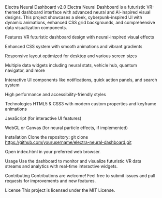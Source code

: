 Electra Neural Dashboard v2.0
Electra Neural Dashboard is a futuristic VR-themed dashboard interface with advanced neural and AI-inspired visual designs. This project showcases a sleek, cyberpunk-inspired UI with dynamic animations, enhanced CSS grid backgrounds, and comprehensive data visualization components.

Features
VR futuristic dashboard design with neural-inspired visual effects

Enhanced CSS system with smooth animations and vibrant gradients

Responsive layout optimized for desktop and various screen sizes

Multiple data widgets including neural stats, vehicle hub, quantum navigator, and more

Interactive UI components like notifications, quick action panels, and search system

High performance and accessibility-friendly styles

Technologies
HTML5 & CSS3 with modern custom properties and keyframe animations

JavaScript (for interactive UI features)

WebGL or Canvas (for neural particle effects, if implemented)

Installation
Clone the repository:
git clone https://github.com/yourusername/electra-neural-dashboard.git

Open index.html in your preferred web browser.

Usage
Use the dashboard to monitor and visualize futuristic VR data streams and analytics with real-time interactive widgets.

Contributing
Contributions are welcome! Feel free to submit issues and pull requests for improvements and new features.

License
This project is licensed under the MIT License.


